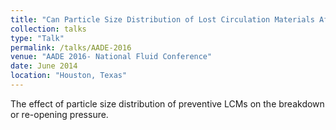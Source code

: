 ```yaml
---
title: "Can Particle Size Distribution of Lost Circulation Materials Affect the Fracture Gradient?"
collection: talks
type: "Talk"
permalink: /talks/AADE-2016
venue: "AADE 2016- National Fluid Conference"
date: June 2014
location: "Houston, Texas"
---
```


The effect of particle size distribution of preventive LCMs on the breakdown or re-opening pressure.

